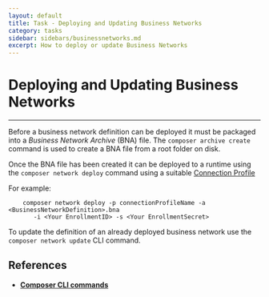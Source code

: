 ```yaml
---
layout: default
title: Task - Deploying and Updating Business Networks
category: tasks
sidebar: sidebars/businessnetworks.md
excerpt: How to deploy or update Business Networks
---
```


# Deploying and Updating Business Networks

---

Before a business network definition can be deployed it must be packaged into a _Business Network Archive_ (BNA) file. The `composer archive create` command is used to create a BNA file from a root folder on disk.

Once the BNA file has been created it can be deployed to a runtime using the `composer network deploy` command using a suitable [Connection Profile](../reference/connectionprofile.html)

For example:

        composer network deploy -p connectionProfileName -a <BusinessNetworkDefinition>.bna 
           -i <Your EnrollmentID> -s <Your EnrollmentSecret>

To update the definition of an already deployed business network use the `composer network update` CLI command.

## References

* [**Composer CLI commands**](../reference/commands.html)

